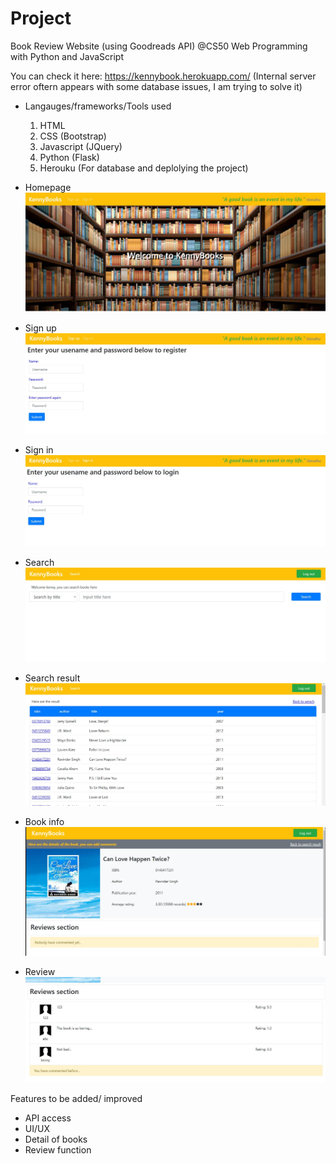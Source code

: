 # Project

Book Review Website (using Goodreads API) @CS50 Web Programming with Python and JavaScript

You can check it here: https://kennybook.herokuapp.com/ (Internal server error oftern appears with some database issues, I am trying to solve it)

- Langauges/frameworks/Tools used
  1. HTML
  2. CSS (Bootstrap)
  3. Javascript (JQuery)
  4. Python (Flask)
  5. Herouku (For database and deplolying the project)

- Homepage
![Image of homepage](https://github.com/kenny613/Book-Review-Website-cs50/blob/master/home.jpg)

- Sign up
![Image of Yaktocat](https://github.com/kenny613/Book-Review-Website-cs50/blob/master/sign%20up.jpg)

- Sign in
![Image of Sign in](https://github.com/kenny613/Book-Review-Website-cs50/blob/master/sign%20in.jpg)

- Search
![Image of Search](https://github.com/kenny613/Book-Review-Website-cs50/blob/master/search.jpg)

- Search result
![Image of Search result](https://github.com/kenny613/Book-Review-Website-cs50/blob/master/searchresult.jpg)

- Book info
![Image of Book info](https://github.com/kenny613/Book-Review-Website-cs50/blob/master/bookinfo.jpg)

- Review
![Image of Review](https://github.com/kenny613/Book-Review-Website-cs50/blob/master/Rewview.jpg)

Features to be added/ improved
* API access
* UI/UX
* Detail of books
* Review function
